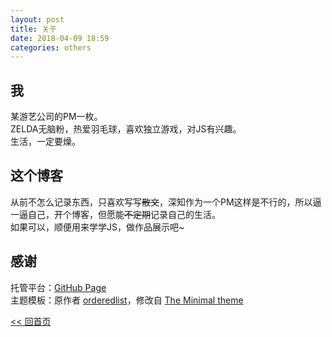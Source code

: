```yaml
---
layout: post
title: 关于
date: 2018-04-09 18:59
categories: others
---
```


## 我
某游艺公司的PM一枚。  
ZELDA无脑粉，热爱羽毛球，喜欢独立游戏，对JS有兴趣。  
生活，一定要燥。

## 这个博客
从前不怎么记录东西，只喜欢写写~~散文~~，深知作为一个PM这样是不行的，所以逼一逼自己，开个博客，但愿能~~不定期~~记录自己的生活。  
如果可以，顺便用来学学JS，做作品展示吧~

## 感谢
托管平台：[GitHub Page](https://pages.github.com/)  
主题模板：原作者 [orderedlist](https://github.com/orderedlist)，修改自 [The Minimal theme](https://github.com/pages-themes/minimal)

[<< 回首页](..)
